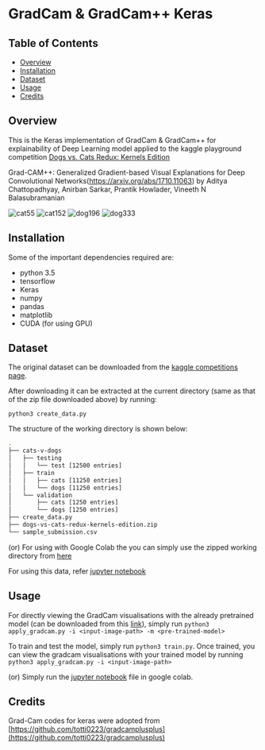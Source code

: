 # GradCam & GradCam++ Keras
## Table of Contents
- [Overview](#overview)
- [Installation](#installation)
- [Dataset](#dataset)
- [Usage](#usage)
- [Credits](#credits)

## Overview
This is the Keras implementation of GradCam & GradCam++ for explainability of Deep Learning model applied to the kaggle playground competition [Dogs vs. Cats Redux: Kernels Edition](https://www.kaggle.com/c/dogs-vs-cats-redux-kernels-edition)

Grad-CAM++: Generalized Gradient-based Visual Explanations for Deep Convolutional Networks(https://arxiv.org/abs/1710.11063) by Aditya Chattopadhyay, Anirban Sarkar, Prantik Howlader, Vineeth N Balasubramanian

![cat55](https://user-images.githubusercontent.com/45922320/84067747-85771400-a9e5-11ea-8ae3-458cdfd87607.png)
![cat152](https://user-images.githubusercontent.com/45922320/84067751-86a84100-a9e5-11ea-93f1-14d851a0ba01.png)
![dog196](https://user-images.githubusercontent.com/45922320/84067753-8740d780-a9e5-11ea-8466-0e741aeed6f8.png)
![dog333](https://user-images.githubusercontent.com/45922320/84067755-87d96e00-a9e5-11ea-93fe-df4ec4492e54.png)

## Installation
Some of the important dependencies required are:
* python 3.5
* tensorflow
* Keras
* numpy
* pandas
* matplotlib
* CUDA (for using GPU)

## Dataset

The original dataset can be downloaded from the [kaggle competitions page](https://www.kaggle.com/c/dogs-vs-cats-redux-kernels-edition/data).

After downloading it can be extracted at the current directory (same as that of the zip file downloaded above) by running:
```
python3 create_data.py
```
The structure of the working directory is shown below:
```bash
.
├── cats-v-dogs
│   ├── testing
│   │   └── test [12500 entries]
│   ├── train
│   │   ├── cats [11250 entries]
│   │   └── dogs [11250 entries]
│   └── validation
│       ├── cats [1250 entries]
│       └── dogs [1250 entries]
├── create_data.py
├── dogs-vs-cats-redux-kernels-edition.zip
└── sample_submission.csv
```
(or) For using with Google Colab the you can simply use the zipped working directory from [here](https://drive.google.com/file/d/1--Ejrtj8WyFQg_2Al_rPuaXAnrQgX-6w/view?usp=sharing)

For using this data, refer [jupyter notebook](dogs_vs_cats_gradcam.ipynb)

## Usage

For directly viewing the GradCam visualisations with the already pretrained model (can be downloaded from this [link](https://drive.google.com/file/d/1QfJpZOeaHuutEEdC6cyAQdxQGl65_PUh/view?usp=sharing)),
simply run ```python3 apply_gradcam.py -i <input-image-path> -m <pre-trained-model>```

To train and test the model, simply run ```python3 train.py```.
Once trained, you can view the gradcam visualisations with your trained model by running ```python3 apply_gradcam.py -i <input-image-path>```

(or) Simply run the [jupyter notebook](dogs_vs_cats_gradcam.ipynb) file in google colab.

## Credits
Grad-Cam codes for keras were adopted from [https://github.com/totti0223/gradcamplusplus](https://github.com/totti0223/gradcamplusplus)
